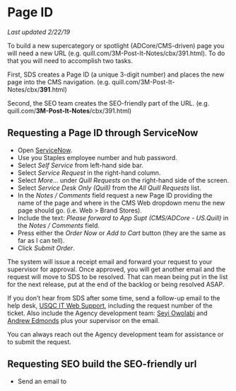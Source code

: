 # Page ID
_Last updated 2/22/19_

To build a new supercategory or spotlight (ADCore/CMS-driven) page you will need a new URL (e.g. quill.com/3M-Post-It-Notes/cbx/391.html). To do that you will need to accomplish two tasks.

First, SDS creates a Page ID (a unique 3-digit number) and places the new page into the CMS navigation. (e.g. quill.com/3M-Post-It-Notes/cbx/__391__.html)

Second, the SEO team creates the SEO-friendly part of the URL. (e.g. quill.com/__3M-Post-It-Notes__/cbx/391.html)

## Requesting a Page ID through ServiceNow
* Open [ServiceNow](https://staples.service-now.com/).
* Use you Staples employee number and hub password.
* Select _Self Service_ from left-hand side bar.
* Select _Service Request_ in the right-hand column.
* Select _More..._ under _Quill Requests_ on the right-hand side of the screen.
* Select _Service Desk Only (Quill)_ from the _All Quill Requests_ list.
* In the _Notes / Comments_ field request a new Page ID providing the name of the page and where in the CMS Web dropdown menu the new page should go. (i.e. Web > Brand Stores).
* Include the text: _Please forward to App Supt (CMS/ADCore - US.Quill)_ in the _Notes / Comments_ field.
* Press either the _Order Now_ or _Add to Cart_ button (they are the same as far as I can tell).
* Click _Submit Order_.

The system will issue a receipt email and forward your request to your supervisor for approval. Once approved, you will get another email and the request will move to SDS to be resolved. That can mean being put in the list for the next release, put at the end of the backlog or being resolved ASAP.

If you don’t hear from SDS after some time, send a follow-up email to the help desk, [USQC IT Web Support](USQCITWebSupport@Staples.com), including the request number of the ticket. Also include the Agency development team: [Seyi Owolabi](mailto:seyi.owolabi@quill.com) and [Andrew Edmonds](mailto:andrew.edmonds@quill.com) plus your supervisor on the email.

You can always reach out the Agency development team for assistance or to submit the request.

## Requesting SEO build the SEO-friendly url
* Send an email to 
